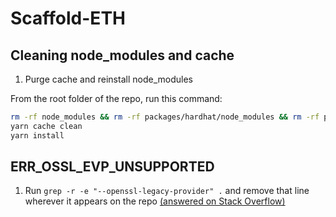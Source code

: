 # Scaffold-ETH  

## Cleaning node_modules and cache

1. Purge cache and reinstall node_modules

 From the root folder of the repo, run this command:
 
```bash
rm -rf node_modules && rm -rf packages/hardhat/node_modules && rm -rf packages/react-app/node_modules
yarn cache clean
yarn install
```


## ERR_OSSL_EVP_UNSUPPORTED

1. Run `grep -r -e "--openssl-legacy-provider" .` and remove that line wherever it appears on the repo [(answered on Stack Overflow)](https://stackoverflow.com/questions/70582072/npm-run-fails-with-err-ossl-evp-unsupported)

